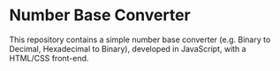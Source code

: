 # Number Base Converter

This repository contains a simple number base converter (e.g. Binary to Decimal, Hexadecimal to Binary), developed in JavaScript, with a HTML/CSS front-end.
